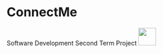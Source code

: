 # ConnectMe
Software Development Second Term Project <img src="https://ballzbeatz.com/wp-content/uploads/2018/01/Billionaire-Boys-Club-Logo-Decal-Sticker.jpg" height="40">
